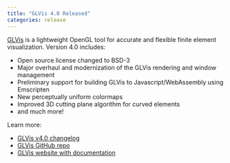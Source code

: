 ```yaml
---
title: "GLVis 4.0 Released"
categories: release
---
```


[GLVis](https://glvis.org/) is a lightweight OpenGL tool for accurate and flexible finite element visualization. Version 4.0 includes:

- Open source license changed to BSD-3
- Major overhaul and modernization of the GLVis rendering and window management
- Preliminary support for building GLVis to Javascript/WebAssembly using Emscripten
- New perceptually uniform colormaps
- Improved 3D cutting plane algorithm for curved elements
- and much more!

Learn more:

- [GLVis v4.0 changelog](https://github.com/GLVis/glvis/blob/master/CHANGELOG)
- [GLVis GitHub repo](https://github.com/glvis/glvis)
- [GLVis website with documentation](https://glvis.org)
